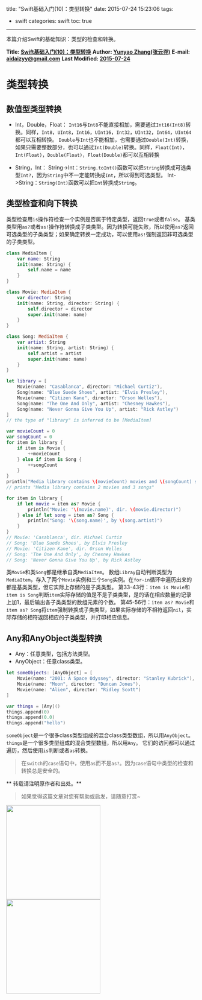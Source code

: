 title: "Swift基础入门(10)：类型转换"
date: 2015-07-24 15:23:06
tags:
- swift
categories: swift
toc: true
---

本篇介绍Swift的基础知识：类型的检查和转换。

<!--more-->
**Title: [Swift基础入门(10)：类型转换](https://aidaizyy.github.io/swift_10)**
**Author: [Yunyao Zhang(张云尧)](http://aidaizyy.github.io)**
**E-mail: <aidaizyy@gmail.com>**
**Last Modified: [2015-07-24](http://aidaizyy.github.io)**

# 类型转换

## 数值型类型转换
- Int，Double，Float：
`Int16`与`Int8`不能直接相加，需要通过`Int16(Int8)`转换。同样，`Int8`，`UInt8`，`Int16`，`UInt16`，`Int32`，`UInt32`，`Int64`，`UInt64`都可以互相转换。
`Double`与`Int`也不能相加，也需要通过`Double(Int)`转换，如果只需要整数部分，也可以通过`Int(Double)`转换。同样，`Float(Int)`，`Int(Float)`，`Double(Float)`，`Float(Double)`都可以互相转换

- String，Int：
String->Int：`String.toInt()`函数可以把`String`转换成可选类型`Int?`，因为`String`中不一定能转换成`Int`，所以得到可选类型。
Int->String：`String(Int)`函数可以把`Int`转换成`String`。

## 类型检查和向下转换
类型检查用`is`操作符检查一个实例是否属于特定类型，返回`true`或者`false`。
基类类型用`as?`或者`as!`操作符转换成子类类型。因为转换可能失败，所以使用`as?`返回可选类型的子类类型；如果确定转换一定成功，可以使用`as!`强制返回非可选类型的子类类型。
``` swift
class MediaItem {
    var name: String
    init(name: String) {
        self.name = name
    }
}

class Movie: MediaItem {
    var director: String
    init(name: String, director: String) {
        self.director = director
        super.init(name: name)
    }
}

class Song: MediaItem {
    var artist: String
    init(name: String, artist: String) {
        self.artist = artist
        super.init(name: name)
    }
}

let library = [
    Movie(name: "Casablanca", director: "Michael Curtiz"),
    Song(name: "Blue Suede Shoes", artist: "Elvis Presley"),
    Movie(name: "Citizen Kane", director: "Orson Welles"),
    Song(name: "The One And Only", artist: "Chesney Hawkes"),
    Song(name: "Never Gonna Give You Up", artist: "Rick Astley")
]
// the type of "library" is inferred to be [MediaItem]

var movieCount = 0
var songCount = 0
for item in library {
    if item is Movie {
        ++movieCount
    } else if item is Song {
        ++songCount
    }
}
println("Media library contains \(movieCount) movies and \(songCount) songs")
// prints "Media library contains 2 movies and 3 songs"

for item in library {
    if let movie = item as? Movie {
        println("Movie: '\(movie.name)', dir. \(movie.director)")
    } else if let song = item as? Song {
        println("Song: '\(song.name)', by \(song.artist)")
    }
}
// Movie: 'Casablanca', dir. Michael Curtiz
// Song: 'Blue Suede Shoes', by Elvis Presley
// Movie: 'Citizen Kane', dir. Orson Welles
// Song: 'The One And Only', by Chesney Hawkes
// Song: 'Never Gonna Give You Up', by Rick Astley
```
类`Movie`和类`Song`都是继承自类`MediaItem`。
数组`Libray`自动判断类型为`MediaItem`，存入了两个`Movie`实例和三个`Song`实例。在`for-in`循环中遍历出来的都是基类类型，但它实际上存储的是子类类型。
第33-43行：`item is Movie`和`item is Song`判断`item`实际存储的值是不是子类类型，是的话在相应数量的记录上加1，最后输出各子类类型的数组元素的个数。
第45-56行：`item as? Movie`和`item as? Song`将`item`强制转换成子类类型，如果实际存储的不相符返回`nil`，实际存储的相符返回相应的子类类型，并打印相应信息。

## Any和AnyObject类型转换
- Any：任意类型，包括方法类型。
- AnyObject：任意class类型。
``` swift
let someObjects: [AnyObject] = [
    Movie(name: "2001: A Space Odyssey", director: "Stanley Kubrick"),
    Movie(name: "Moon", director: "Duncan Jones"),
    Movie(name: "Alien", director: "Ridley Scott")
]

var things = [Any]()
things.append(0)
things.append(0.0)
things.append("hello")
```
`someObject`是一个很多class类型组成的混合class类型数组，所以用`AnyObject`。
`things`是一个很多类型组成的混合类型数组，所以用`Any`。
它们的访问都可以通过遍历，然后使用`is`判断或者`as`转换。

> 在`switch`的`case`语句中，使用`as`而不是`as?`。因为`case`语句中类型的检查和转换总是安全的。

** 转载请注明原作者和出处。**
> 如果觉得这篇文章对您有帮助或启发，请随意打赏~
<p> <img src="http://7xivk7.com1.z0.glb.clouddn.com/paycode01.jpg" width = "250" align = "left" /> <img src="http://7xivk7.com1.z0.glb.clouddn.com/paycode02.jpg" width = "250" align = "left" /> </p>
